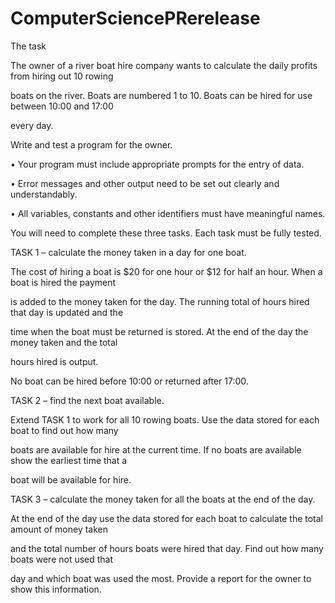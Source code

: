 # ComputerSciencePRerelease
The task


The owner of a river boat hire company wants to calculate the daily profits from hiring out 10 rowing

boats on the river. Boats are numbered 1 to 10. Boats can be hired for use between 10:00 and 17:00

every day.

Write and test a program for the owner.

• Your program must include appropriate prompts for the entry of data.

• Error messages and other output need to be set out clearly and understandably.

• All variables, constants and other identifiers must have meaningful names.

You will need to complete these three tasks. Each task must be fully tested.

TASK 1 – calculate the money taken in a day for one boat.

The cost of hiring a boat is $20 for one hour or $12 for half an hour. When a boat is hired the payment

is added to the money taken for the day. The running total of hours hired that day is updated and the

time when the boat must be returned is stored. At the end of the day the money taken and the total

hours hired is output.

No boat can be hired before 10:00 or returned after 17:00.

TASK 2 – find the next boat available.

Extend TASK 1 to work for all 10 rowing boats. Use the data stored for each boat to find out how many

boats are available for hire at the current time. If no boats are available show the earliest time that a

boat will be available for hire.

TASK 3 – calculate the money taken for all the boats at the end of the day.

At the end of the day use the data stored for each boat to calculate the total amount of money taken

and the total number of hours boats were hired that day. Find out how many boats were not used that

day and which boat was used the most. Provide a report for the owner to show this information.
